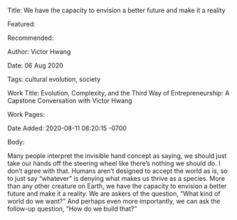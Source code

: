 Title: We have the capacity to envision a better future and make it a reality

Featured: 

Recommended: 

Author: Victor Hwang

Date: 06 Aug 2020

Tags: cultural evolution, society

Work Title: Evolution, Complexity, and the Third Way of Entrepreneurship: A Capstone Conversation with Victor Hwang

Work Pages:  

Date Added: 2020-08-11 08:20:15 -0700

Body:

Many people interpret the invisible hand concept as saying, we should just take our hands off the steering wheel like there’s nothing we should do.  I don’t agree with that.  Humans aren’t designed to accept the world as is, so to just say “whatever” is denying what makes us thrive as a species.  More than any other creature on Earth, we have the capacity to envision a better future and make it a reality.  We are askers of the question, “What kind of world do we want?” And perhaps even more importantly, we can ask the follow-up question, “How do we build that?” 


